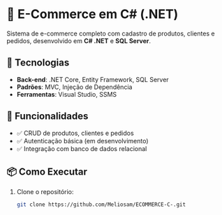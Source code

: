 # 🛒 E-Commerce em C# (.NET)  

Sistema de e-commerce completo com cadastro de produtos, clientes e pedidos, desenvolvido em **C# .NET** e **SQL Server**.  

## 🔧 Tecnologias  
- **Back-end**: .NET Core, Entity Framework, SQL Server  
- **Padrões**: MVC, Injeção de Dependência  
- **Ferramentas**: Visual Studio, SSMS  

## 🚀 Funcionalidades  
- ✅ CRUD de produtos, clientes e pedidos  
- ✅ Autenticação básica (em desenvolvimento)  
- ✅ Integração com banco de dados relacional  

## 📦 Como Executar  
1. Clone o repositório:  
   ```bash  
   git clone https://github.com/Meliosam/ECOMMERCE-C-.git  
